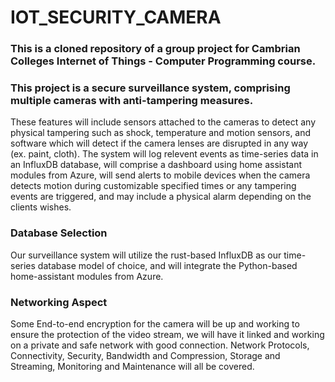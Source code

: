 # IOT_SECURITY_CAMERA 

### This is a cloned repository of a group project for Cambrian Colleges Internet of Things - Computer Programming course.

### This project is a secure surveillance system, comprising multiple cameras with anti-tampering measures.
These features will include sensors attached to the cameras to detect any physical tampering such as shock, temperature and motion sensors, and software which will detect if the camera lenses are disrupted in any way (ex. paint, cloth). The system will log relevent events as time-series data in an InfluxDB database, will comprise a dashboard using home assistant modules from Azure, will send alerts to mobile devices when the camera detects motion during customizable specified times or any tampering events are triggered, and may include a physical alarm depending on the clients wishes.

### Database Selection
Our surveillance system will utilize the rust-based InfluxDB as our time-series database model of choice, and will integrate the Python-based home-assistant modules from Azure.

### Networking Aspect

Some End-to-end encryption for the camera will be up and working to ensure the protection of the video stream, we will have it linked and working on a private and safe network with good connection. Network Protocols, Connectivity, Security, Bandwidth and Compression, Storage and Streaming, Monitoring and Maintenance will all be covered. 
